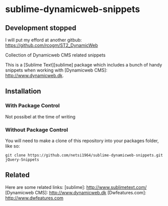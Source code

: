 sublime-dynamicweb-snippets
===========================

## Development stopped ##

I will put my efford at another gitbub: https://github.com/rcogm/ST2_DynamicWeb

Collection of Dynamicweb CMS related snippets


This is a [Sublime Text][sublime] package which includes a bunch of handy snippets when working with [Dynamicweb CMS]: http://www.dynamicweb.dk.

## Installation ##

### With Package Control ###

Not possibel at the time of writing

### Without Package Control ###

You will need to make a clone of this repository into your packages folder, like so:

    git clone https://github.com/netsi1964/sublime-dynamicweb-snippets.git jQuery-Snippets

## Related ##
Here are some related links:
[sublime]: http://www.sublimetext.com/
[Dynamicweb CMS]: http://www.dynamicweb.dk
[Dwfeatures.com]: http://www.dwfeatures.com